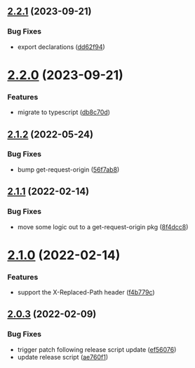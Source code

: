 ## [2.2.1](https://github.com/alexandermendes/current-url/compare/v2.2.0...v2.2.1) (2023-09-21)


### Bug Fixes

* export declarations ([dd62f94](https://github.com/alexandermendes/current-url/commit/dd62f94e52eb68ff387655a8967484efd036c90e))

# [2.2.0](https://github.com/alexandermendes/current-url/compare/v2.1.2...v2.2.0) (2023-09-21)


### Features

* migrate to typescript ([db8c70d](https://github.com/alexandermendes/current-url/commit/db8c70d1d28becf71952bd19224d01e8518ce378))

## [2.1.2](https://github.com/alexandermendes/current-url/compare/v2.1.1...v2.1.2) (2022-05-24)


### Bug Fixes

* bump get-request-origin ([56f7ab8](https://github.com/alexandermendes/current-url/commit/56f7ab8898288347956daad0670e2c1227040af0))

## [2.1.1](https://github.com/alexandermendes/current-url/compare/v2.1.0...v2.1.1) (2022-02-14)


### Bug Fixes

* move some logic out to a get-request-origin pkg ([8f4dcc8](https://github.com/alexandermendes/current-url/commit/8f4dcc88043cc52b7763941cb1df5e1172303c84))

# [2.1.0](https://github.com/alexandermendes/current-url/compare/v2.0.3...v2.1.0) (2022-02-14)


### Features

* support the X-Replaced-Path header ([f4b779c](https://github.com/alexandermendes/current-url/commit/f4b779cea99d68d9235809d14c212935ed23170f))

## [2.0.3](https://github.com/alexandermendes/current-url/compare/v2.0.2...v2.0.3) (2022-02-09)


### Bug Fixes

* trigger patch following release script update ([ef56076](https://github.com/alexandermendes/current-url/commit/ef560769d53c025d3fdcccf0788a2aa3cabce2f0))
* update release script ([ae760f1](https://github.com/alexandermendes/current-url/commit/ae760f1151c2490085415fdb9a3f0968f2ed0771))
